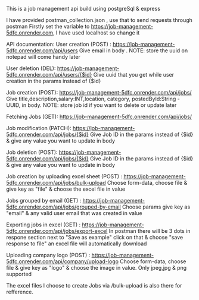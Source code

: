 This is a job management api build using postgreSql & express

I have provided postman_collection.json , use that to send requests through postman 
Firstly set the variable to https://job-management-5dfc.onrender.com, I have used localhost so change it

API documentation:
User creation (POST) : https://job-management-5dfc.onrender.com/api/users
Give email in body . NOTE: store the uuid on notepad will come handy later

User deletion (DEL):  https://job-management-5dfc.onrender.com/api/users/{$id}
Give uuid that you get while user creation in the params instead of {$id}

Job creation (POST): https://job-management-5dfc.onrender.com/api/jobs/
Give title,description,salary:INT,location, category, postedById:String - UUID, in body. NOTE: store job id if you want to delete or update later

Fetching Jobs (GET): https://job-management-5dfc.onrender.com/api/jobs/

Job modification (PATCH): https://job-management-5dfc.onrender.com/api/jobs/{$id}
Give Job ID in the params instead of {$id} & give any value you want to update in body

Job deletion (POST):  https://job-management-5dfc.onrender.com/api/jobs/{$id}
Give Job ID in the params instead of {$id} & give any value you want to update in body

Job creation by uploading excel sheet (POST) : https://job-management-5dfc.onrender.com/api/jobs/bulk-upload
Choose form-data, choose file & give key as "file" & choose the excel file in value

Jobs grouped by email (GET) : https://job-management-5dfc.onrender.com/api/jobs/grouped-by-email
Choose params give key as "email" & any valid user email that was created in value

Exporting jobs in excel (GET) : https://job-management-5dfc.onrender.com/api/jobs/export-excel
In postman there will be 3 dots in respone section next to "Save as example" click on that & choose "save response to file" an excel file will automatically download


Uploading company logo (POST) : https://job-management-5dfc.onrender.com/api/company/upload-logo
Choose form-data, choose file & give key as "logo" & choose the image in value. Only jpeg,jpg & png supported

The excel files I choose to create Jobs via /bulk-upload is also there for refference.
